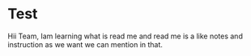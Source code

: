 # Test

Hii Team,
  Iam learning what is read me and read me is a like notes and instruction as we want we can mention in that.
